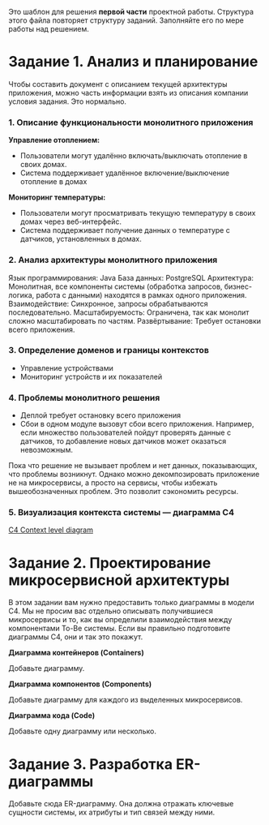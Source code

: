 Это шаблон для решения **первой части** проектной работы. Структура этого файла повторяет структуру заданий. Заполняйте его по мере работы над решением.

# Задание 1. Анализ и планирование

Чтобы составить документ с описанием текущей архитектуры приложения, можно часть информации взять из описания компании условия задания. Это нормально.

### 1. Описание функциональности монолитного приложения

**Управление отоплением:**

- Пользователи могут удалённо включать/выключать отопление в своих домах.
- Система поддерживает удалённое включение/выключение отопление в домах

**Мониторинг температуры:**

- Пользователи могут просматривать текущую температуру в своих домах через веб-интерфейс.
- Система поддерживает получение данных о температуре с датчиков, установленных в домах.

### 2. Анализ архитектуры монолитного приложения

Язык программирования: Java
База данных: PostgreSQL
Архитектура: Монолитная, все компоненты системы (обработка запросов, бизнес-логика, работа с данными) находятся в рамках одного приложения.
Взаимодействие: Синхронное, запросы обрабатываются последовательно.
Масштабируемость: Ограничена, так как монолит сложно масштабировать по частям.
Развёртывание: Требует остановки всего приложения.

### 3. Определение доменов и границы контекстов

- Управление устройствами
- Мониторинг устройств и их показателей

### **4. Проблемы монолитного решения**

- Деплой требует остановку всего приложения
- Сбои в одном модуле вызовут сбои всего приложения. 
Например, если множество пользователей пойдут проверять данные с датчиков, то добавление новых датчиков может оказаться невозможным.

Пока что решение не вызывает проблем и нет данных, показывающих, что проблемы возникнут.
Однако можно декомпозировать приложение не на микросервисы, а просто на сервисы, чтобы избежать вышеобозначенных проблем.
Это позволит сэкономить ресурсы.

### 5. Визуализация контекста системы — диаграмма С4

[C4 Context level diagram](./docs/asis.puml)

# Задание 2. Проектирование микросервисной архитектуры

В этом задании вам нужно предоставить только диаграммы в модели C4. Мы не просим вас отдельно описывать получившиеся микросервисы и то, как вы определили взаимодействия между компонентами To-Be системы. Если вы правильно подготовите диаграммы C4, они и так это покажут.

**Диаграмма контейнеров (Containers)**

Добавьте диаграмму.

**Диаграмма компонентов (Components)**

Добавьте диаграмму для каждого из выделенных микросервисов.

**Диаграмма кода (Code)**

Добавьте одну диаграмму или несколько.

# Задание 3. Разработка ER-диаграммы

Добавьте сюда ER-диаграмму. Она должна отражать ключевые сущности системы, их атрибуты и тип связей между ними.
